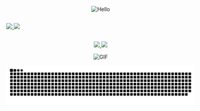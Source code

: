 
<p align="center">
  <img width=25% src="https://media.giphy.com/media/LW5vBvAb48Oe9OoEKT/giphy.gif" alt="Hello">
</p>

##
<div>
  <a href="https://github.com/gabe-santana">
  <img height="180em" src="https://github-readme-stats.vercel.app/api?username=gabe-santana&show_icons=true&theme=dark&include_all_commits=true&count_private=true"/>
  <img height="180em" src="https://github-readme-stats.vercel.app/api/top-langs/?username=gabe-santana&layout=compact&langs_count=7&theme=dark"/>
</div>

##

<p align="center">
  <a href="https://github.com/gabe-santana/reachup">
    <img src="https://github-readme-stats.vercel.app/api/pin/?username=gabe-santana&repo=reachup" />
  </a>
  <a href="https://github.com/gabe-santana/gabe-asm-compiler">
    <img src="https://github-readme-stats.vercel.app/api/pin/?username=gabe-santana&repo=gabe-asm-compiler" />
  </a>
</p>



<p align="center">
  <img width=25% src="https://media.giphy.com/media/nGMnDqebzDcfm/giphy.gif" alt="GIF">
</p>

 ![Snake animation](https://github.com/gabe-santana/gabe-santana/blob/output/github-contribution-grid-snake.svg)
